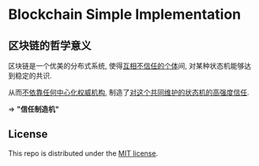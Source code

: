 # Blockchain Simple Implementation

## 区块链的哲学意义

区块链是一个优美的分布式系统, 使得<u>互相不信任的个体</u>间, 对某种状态机能够达到稳定的共识.

从而<u>不依靠任何中心化权威机构</u>, 制造了<u>对这个共同维护的状态机的高强度信任</u>.

=> **"信任制造机"**

## License

This repo is distributed under the <a href="https://github.com/Ziang-Lu/MyBlockchain/blob/master/LICENSE">MIT license</a>.


